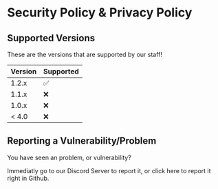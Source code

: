 # Security Policy & Privacy Policy

## Supported Versions

These are the versions that are supported by our staff!

| Version | Supported          |
| ------- | ------------------ |
| 1.2.x   | :white_check_mark: |
| 1.1.x   | :x:                |
| 1.0.x   | :x:                |
| < 4.0   | :x:                |

## Reporting a Vulnerability/Problem

You have seen an problem, or vulnerability? 

Immediatly go to our Discord Server to report it, or click here to report it right in Github. 
